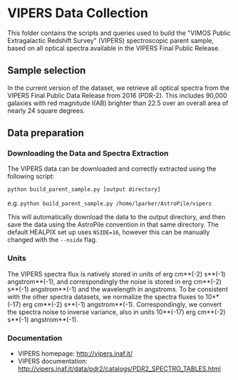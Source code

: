 # VIPERS Data Collection

This folder contains the scripts and queries used to build the "VIMOS Public Extragalactic Redshift Survey" (VIPERS) spectroscopic parent sample, based on 
all optical spectra available in the VIPERS Final Public Release.

## Sample selection

In the current version of the dataset, we retrieve all optical spectra from the VIPERS Final Public Data Release from 2016 (PDR-2). This includes 90,000 galaxies with red magnitude I(AB) brighter than 22.5 over an overall area of nearly 24 square degrees.

## Data preparation

### Downloading the Data and Spectra Extraction

The VIPERS data can be downloaded and correctly extracted using the following script:
```bash
python build_parent_sample.py [output directory]
```
e.g. `python build_parent_sample.py /home/lparker/AstroPile/vipers`

This will automatically download the data to the output directory, and then save the data using the AstroPile convention in that same directory. The default HEALPIX set up uses `NSIDE=16`, however this can be manually changed with the `--nside` flag. 

### Units

The VIPERS spectra flux is natively stored in units of erg cm**(-2) s**(-1) angstrom**(-1), and correspondingly the noise is stored in erg cm**(-2) s**(-1) angstrom**(-1) and the wavelength in angstroms. To be consistent with the other spectra datasets, we normalize the spectra fluxes to 10**(-17) erg cm**(-2) s**(-1) angstrom**(-1). Correspondingly, we convert the spectra noise to inverse variance, also in units 10**(-17) erg cm**(-2) s**(-1) angstrom**(-1).

### Documentation

- VIPERS homepage: http://vipers.inaf.it/
- VIPERS documentation: http://vipers.inaf.it/data/pdr2/catalogs/PDR2_SPECTRO_TABLES.html

